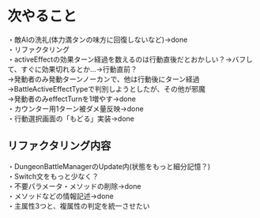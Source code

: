 # 次やること
・敵AIの洗礼(体力満タンの味方に回復しないなど)→done  
・リファクタリング  
・activeEffectの効果ターン経過を数えるのは行動直後だとおかしい？→バフして、すぐに効果切れるとか...→行動直前？  
→発動者のみ発動ターンノーカンで、他は行動後にターン経過
→BattleActiveEffectTypeで判別しようとしたが、その他が邪魔  
→発動者のみeffectTurnを1増やす→done  
・カウンター用1ターン被ダメ量反映→done  
・行動選択画面の「もどる」実装→done  

## リファクタリング内容
・DungeonBattleManagerのUpdate内(状態をもっと細分記憶？)  
・Switch文をもっと少なく？  
・不要パラメータ・メソッドの削除→done  
・メソッドなどの情報記述→done  
・主属性3つと、複属性の判定を統一させたい  
